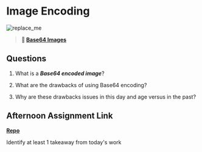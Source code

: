 # Image Encoding

![replace_me](https://codeworks.blob.core.windows.net/public/assets/img/illustrations/placeholder.svg)



> **📖 [Base64 Images](https://codeworksacademy.com/fs-student-guide/resources/wk8-9/06-Base64)**

## Questions

1. What is a ***Base64 encoded image***?

2. What are the drawbacks of using Base64 encoding?

3. Why are these drawbacks issues in this day and age versus in the past?

## Afternoon Assignment Link

**[Repo](https://github.com/zroes/<ASSIGNMENT_REPO>)**

Identify at least 1 takeaway from today's work

